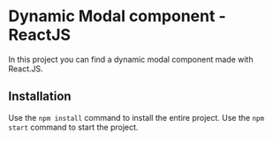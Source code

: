 # Dynamic Modal component - ReactJS

In this project you can find a dynamic modal component made with React.JS.

## Installation

Use the `npm install` command to install the entire project.
Use the `npm start` command to start the project.
